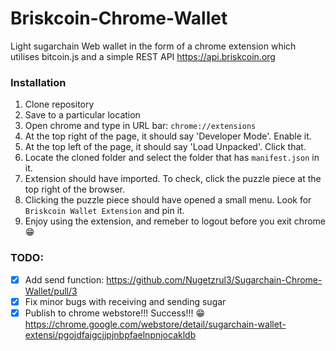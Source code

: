 # Briskcoin-Chrome-Wallet
Light sugarchain Web wallet in the form of a chrome extension which utilises bitcoin.js and a simple REST API https://api.briskcoin.org


### Installation

1. Clone repository
2. Save to a particular location
3. Open chrome and type in URL bar: `chrome://extensions`
4. At the top right of the page, it should say 'Developer Mode'. Enable it.
5. At the top left of the page, it should say 'Load Unpacked'. Click that.
6. Locate the cloned folder and select the folder that has `manifest.json` in it.
7. Extension should have imported. To check, click the puzzle piece at the top right of the browser.
8. Clicking the puzzle piece should have opened a small menu. Look for `Briskcoin Wallet Extension` and pin it.
9. Enjoy using the extension, and remeber to logout before you exit chrome :grin:


### TODO:

- [x] Add send function: https://github.com/Nugetzrul3/Sugarchain-Chrome-Wallet/pull/3
- [x] Fix minor bugs with receiving and sending sugar
- [x] Publish to chrome webstore!!! Success!!! :grin: https://chrome.google.com/webstore/detail/sugarchain-wallet-extensi/pgojdfajgcjjpjnbpfaelnpnjocakldb
